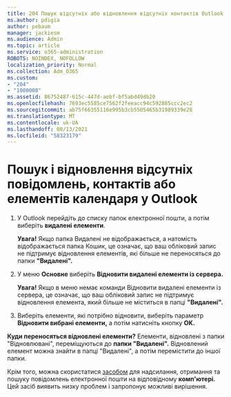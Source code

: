 ```yaml
---
title: 204 Пошук відсутніх або відновлення відсутніх контактів Outlook пошти, календаря або контактів
ms.author: pdigia
author: pebaum
manager: jackiesm
ms.audience: Admin
ms.topic: article
ms.service: o365-administration
ROBOTS: NOINDEX, NOFOLLOW
localization_priority: Normal
ms.collection: Adm_O365
ms.custom:
- "204"
- "1800008"
ms.assetid: 86752487-615c-447d-aebf-bf5abd49db20
ms.openlocfilehash: 7693ec5585ce7562f2feeacc94c592885ccc2ec2
ms.sourcegitcommit: ab75f66355116e995b3cb5505465b31989339e28
ms.translationtype: MT
ms.contentlocale: uk-UA
ms.lasthandoff: 08/13/2021
ms.locfileid: "58323179"
---
```

# <a name="how-to-find-and-recover-missing-messages-contacts-or-calendar-items-in-outlook"></a>Пошук і відновлення відсутніх повідомлень, контактів або елементів календаря у Outlook

1. У Outlook перейдіть до списку папок електронної пошти, а потім виберіть **видалені елементи**. 

    **Увага!** Якщо папка Видалені не відображається, а натомість відображається папка Кошик, це означає, що ваш обліковий запис не підтримує відновлення елементів, які більше не переносяться до папки   **"Видалені".**

2. У меню **Основне** виберіть **Відновити видалені елементи із сервера.** 

    **Увага!** Якщо  в меню немає команди Відновити видалені елементи із сервера, це означає, що ваш обліковий запис не підтримує відновлення елемента, який більше не міститься в папці **"Видалені".**

3. Виберіть елементи, які потрібно відновити, виберіть параметр **Відновити вибрані елементи,** а потім натисніть кнопку **OK.**

**Куди переносяться відновлені елементи?** Елементи, відновлені з папки "Відновлювані", переміщуються до **папки "Видалені".** Відновлений елемент можна знайти в  папці "Видалені", а потім перемістити до іншої папки.

Крім того, можна скористатися [засобом](https://aka.ms/SaRA-OutlookSendReceive) для надсилання, отримання та пошуку повідомлень електронної пошти на відповідному **комп'ютері.** Цей засіб виявить низку проблем і запропонує можливі вирішення.
